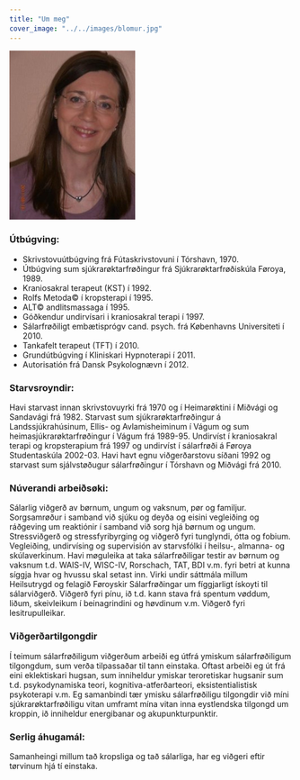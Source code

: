 ```yaml
---
title: "Um meg"
cover_image: "../../images/blomur.jpg"
---
```


![Ásla Eirikstein Prior](../../images/asla.jpg)

### Útbúgving:

- Skrivstovuútbúgving frá Fútaskrivstovuni í Tórshavn, 1970.
- Útbúgving sum sjúkrarøktarfrøðingur frá Sjúkrarøktarfrøðiskúla Føroya, 1989.
- Kraniosakral terapeut (KST) í 1992.
- Rolfs Metoda© í kropsterapi í 1995.
- ALT© andlitsmassaga í 1995.
- Góðkendur undirvísari i kraniosakral terapi í 1997.
- Sálarfrøðiligt embætisprógv cand. psych. frá Københavns Universiteti í 2010.
- Tankafelt terapeut (TFT) í 2010.
- Grundútbúgving í Kliniskari Hypnoterapi í 2011.
- Autorisatión frá Dansk Psykolognævn í 2012.

### Starvsroyndir:

Havi starvast innan skrivstovuyrki frá 1970 og í Heimarøktini í Miðvági og
Sandavági frá 1982. Starvast sum sjúkrarøktarfrøðingur á
Landssjúkrahúsinum, Ellis- og Avlamisheiminum í Vágum og sum
heimasjúkrarøktarfrøðingur í Vágum frá 1989-95. Undirvíst í kraniosakral
terapi og kropsterapium frá 1997 og undirvíst í sálarfrøði á Føroya
Studentaskúla 2002-03. Havi havt egnu viðgerðarstovu síðani 1992 og
starvast sum sjálvstøðugur sálarfrøðingur í Tórshavn og Miðvági frá 2010.

### Núverandi arbeiðsøki:

Sálarlig viðgerð av børnum, ungum og vaksnum, pør og familjur.
Sorgsamrøður i samband við sjúku og deyða og eisini vegleiðing og
ráðgeving um reaktiónir í samband við sorg hjá børnum og ungum.
Stressviðgerð og stressfyribyrging og viðgerð fyri tunglyndi, ótta og
fobium. Vegleiðing, undirvísing og supervisión av starvsfólki í heilsu-,
almanna- og skúlaverkinum. Havi møguleika at taka sálarfrøðiligar testir
av børnum og vaksnum t.d. WAIS-IV, WISC-IV, Rorschach, TAT, BDI v.m. fyri
betri at kunna síggja hvar og hvussu skal setast inn. Virki undir sáttmála
millum Heilsutrygd og felagið Føroyskir Sálarfrøðingar um fíggjarligt
ískoyti til sálarviðgerð. Viðgerð fyri pínu, ið t.d. kann stava frá
spentum vøddum, liðum, skeivleikum í beinagrindini og høvdinum v.m.
Viðgerð fyri lesitrupulleikar.

### Viðgerðartilgongdir

Í teimum sálarfrøðiligum viðgerðum arbeiði eg útfrá ymiskum
sálarfrøðiligum tilgongdum, sum verða tilpassaðar til tann einstaka.
Oftast arbeiði eg út frá eini eklektiskari hugsan, sum inniheldur ymiskar
teroretiskar hugsanir sum t.d. psykodynamiska teori,
kognitiva-atferðarteori, eksistentialistisk psykoterapi v.m. Eg samanbindi
tær ymisku sálarfrøðiligu tilgongdir við míni sjúkrarøktarfrøðiligu vitan
umframt mína vitan inna eystlendska tilgongd um kroppin, ið inniheldur
energibanar og akupunkturpunktir.

### Serlig áhugamál:

Samanheingi millum tað kropsliga og tað sálarliga, har eg viðgeri eftir
tørvinum hjá tí einstaka.
